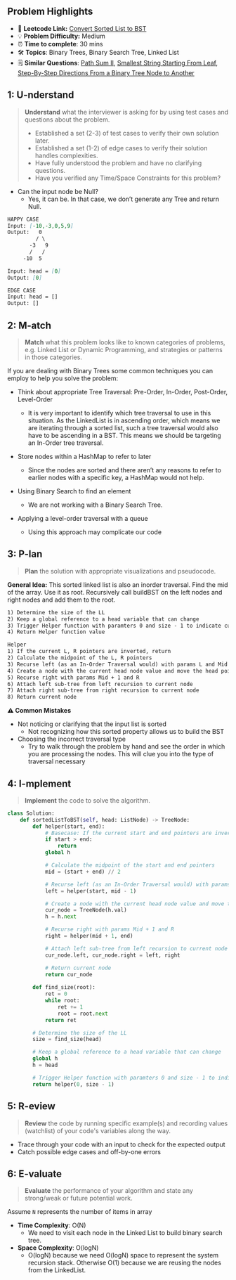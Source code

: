 ## Problem Highlights

* 🔗 **Leetcode Link:** [Convert Sorted List to BST](https://leetcode.com/problems/convert-sorted-list-to-binary-search-tree/) 
* 💡 **Problem Difficulty:** Medium
* ⏰ **Time to complete**: 30 mins
* 🛠️ **Topics**: Binary Trees, Binary Search Tree, Linked List
* 🗒️ **Similar Questions**: [Path Sum II](https://leetcode.com/problems/convert-sorted-list-to-binary-search-tree/), [Smallest String Starting From Leaf](https://leetcode.com/problems/smallest-string-starting-from-leaf/), [Step-By-Step Directions From a Binary Tree Node to Another](https://leetcode.com/problems/step-by-step-directions-from-a-binary-tree-node-to-another/)
    
## 1: U-nderstand
 
> **Understand** what the interviewer is asking for by using test cases and questions about the problem.
> 
> - Established a set (2-3) of test cases to verify their own solution later.
> - Established a set (1-2) of edge cases to verify their solution handles complexities.
> - Have fully understood the problem and have no clarifying questions.
> - Have you verified any Time/Space Constraints for this problem?

- Can the input node be Null?
  - Yes, it can be. In that case, we don’t generate any Tree and return Null.
```markdown
HAPPY CASE
Input: [-10,-3,0,5,9]
Output:   0
         / \
       -3   9
       /   /
     -10  5

Input: head = [0]
Output: [0]

EDGE CASE
Input: head = []
Output: []
```   
    
## 2: M-atch

> **Match** what this problem looks like to known categories of problems, e.g. Linked List or Dynamic Programming, and strategies or patterns in those categories.

If you are dealing with Binary Trees some common techniques you can employ to help you solve the problem:

- Think about appropriate Tree Traversal: Pre-Order, In-Order, Post-Order, Level-Order
    - It is very important to identify which tree traversal to use in this situation. As the LinkedList is in ascending order, which means we are iterating through a sorted list, such a tree traversal would also have to be ascending in a BST. This means we should be targeting an In-Order tree traversal.
    
- Store nodes within a HashMap to refer to later
    - Since the nodes are sorted and there aren’t any reasons to refer to earlier nodes with a specific key, a HashMap would not help.

- Using Binary Search to find an element
    - We are not working with a Binary Search Tree. 

- Applying a level-order traversal with a queue
    - Using this approach may complicate our code
## 3: P-lan

> **Plan** the solution with appropriate visualizations and pseudocode.

**General Idea:** This sorted linked list is also an inorder traversal. Find the mid of the array. Use it as root. Recursively call buildBST on the left nodes and right nodes and add them to the root.

```markdown
1) Determine the size of the LL
2) Keep a global reference to a head variable that can change
3) Trigger Helper function with paramters 0 and size - 1 to indicate current scope
4) Return Helper function value

Helper
1) If the current L, R pointers are inverted, return
2) Calculate the midpoint of the L, R pointers
3) Recurse left (as an In-Order Traversal would) with params L and Mid - 1
4) Create a node with the current head node value and move the head pointer forward
5) Recurse right with params Mid + 1 and R
6) Attach left sub-tree from left recursion to current node
7) Attach right sub-tree from right recursion to current node
8) Return current node
```

**⚠️ Common Mistakes**
- Not noticing or clarifying that the input list is sorted
    - Not recognizing how this sorted property allows us to build the BST
- Choosing the incorrect traversal type
    - Try to walk through the problem by hand and see the order in which you are processing the nodes. This will clue you into the type of traversal necessary

## 4: I-mplement

> **Implement** the code to solve the algorithm.

```python
class Solution:
    def sortedListToBST(self, head: ListNode) -> TreeNode:
        def helper(start, end):
            # Basecase: If the current start and end pointers are inverted, return
            if start > end:
                return
            global h

            # Calculate the midpoint of the start and end pointers
            mid = (start + end) // 2

            # Recurse left (as an In-Order Traversal would) with params L and Mid - 1
            left = helper(start, mid - 1)

            # Create a node with the current head node value and move the head pointer forward
            cur_node = TreeNode(h.val)
            h = h.next

            # Recurse right with params Mid + 1 and R
            right = helper(mid + 1, end)

            # Attach left sub-tree from left recursion to current node and Attach right sub-tree from right recursion to current node
            cur_node.left, cur_node.right = left, right

            # Return current node
            return cur_node
                
        def find_size(root):
            ret = 0
            while root:
                ret += 1
                root = root.next
            return ret

        # Determine the size of the LL
        size = find_size(head)

        # Keep a global reference to a head variable that can change
        global h
        h = head

        # Trigger Helper function with paramters 0 and size - 1 to indicate current scope and Return Helper function value
        return helper(0, size - 1)
```
    
## 5: R-eview

> **Review** the code by running specific example(s) and recording values (watchlist) of your code's variables along the way.

- Trace through your code with an input to check for the expected output
- Catch possible edge cases and off-by-one errors

## 6: E-valuate

> **Evaluate** the performance of your algorithm and state any strong/weak or future potential work.

Assume `N` represents the number of items in array 
    
* **Time Complexity**: O(N)
    *  We need to visit each node in the Linked List to build binary search tree.
* **Space Complexity**: O(logN) 
    * O(logN) because we need O(logN) space to represent the system recursion stack. Otherwise O(1) because we are reusing the nodes from the LinkedList.